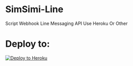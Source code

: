 # SimSimi-Line
Script Webhook Line Messaging API Use Heroku Or Other

# Deploy to:
[![Deploy to Heroku](https://www.herokucdn.com/deploy/button.svg)](https://heroku.com/deploy)
